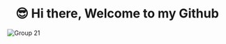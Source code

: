 
<h1 align="center">😎 Hi there, Welcome to my Github</h1>

![Group 21](https://github.com/user-attachments/assets/b470fe7e-4d38-484e-b6a5-1df0f0460dd7)

